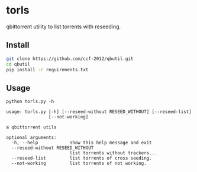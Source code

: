 # torls 
qbittorrent utility to list torrents with reseeding.


## Install 
```sh
git clone https://github.com/ccf-2012/qbutil.git
cd qbutil
pip install -r requirements.txt
```

## Usage
```
python torls.py -h

usage: torls.py [-h] [--reseed-without RESEED_WITHOUT] [--reseed-list]
                [--not-working]

a qbittorrent utils

optional arguments:
  -h, --help            show this help message and exit
  --reseed-without RESEED_WITHOUT
                        list torrents without trackers...
  --reseed-list         list torrents of cross seeding.
  --not-working         list torrents of not working.
```

